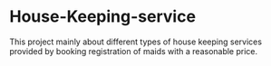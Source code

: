 # House-Keeping-service
This project mainly about different types of house keeping services provided by booking registration of maids with a reasonable price.
